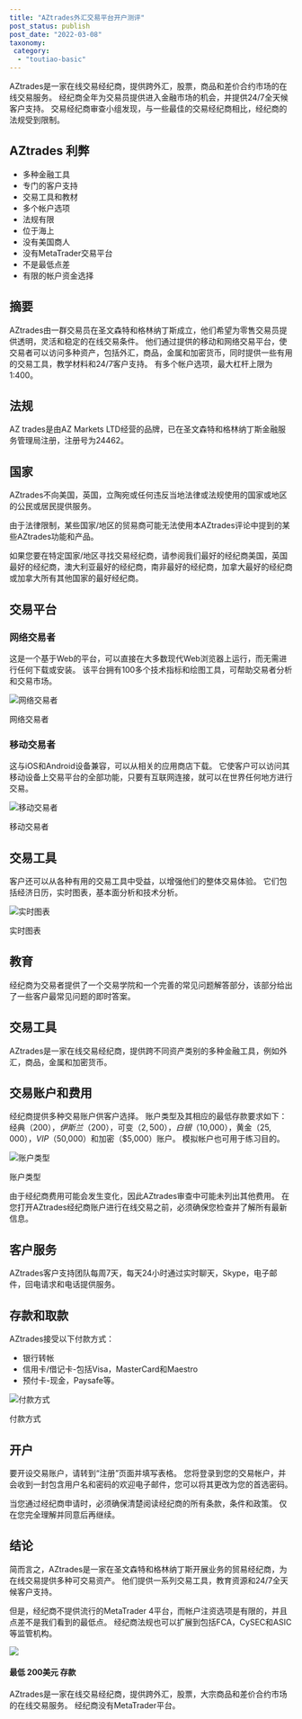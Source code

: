 ```yaml
---
title: "AZtrades外汇交易平台开户测评"
post_status: publish
post_date: "2022-03-08"
taxonomy:
 category: 
  - "toutiao-basic"
---
```


AZtrades是一家在线交易经纪商，提供跨外汇，股票，商品和差价合约市场的在线交易服务。 经纪商全年为交易员提供进入金融市场的机会，并提供24/7全天候客户支持。 交易经纪商审查小组发现，与一些最佳的交易经纪商相比，经纪商的法规受到限制。

## AZtrades 利弊
- 多种金融工具
- 专门的客户支持
- 交易工具和教材
- 多个帐户选项
- 法规有限
- 位于海上
- 没有美国商人
- 没有MetaTrader交易平台
- 不是最低点差
- 有限的帐户资金选择


## 摘要

AZtrades由一群交易员在圣文森特和格林纳丁斯成立，他们希望为零售交易员提供透明，灵活和稳定的在线交易条件。 他们通过提供的移动和网络交易平台，使交易者可以访问多种资产，包括外汇，商品，金属和加密货币，同时提供一些有用的交易工具，教学材料和24/7客户支持。 有多个帐户选项，最大杠杆上限为1:400。

## 法规

AZ trades是由AZ Markets LTD经营的品牌，已在圣文森特和格林纳丁斯金融服务管理局注册，注册号为24462。

## 国家

AZtrades不向美国，英国，立陶宛或任何违反当地法律或法规使用的国家或地区的公民或居民提供服务。

由于法律限制，某些国家/地区的贸易商可能无法使用本AZtrades评论中提到的某些AZtrades功能和产品。

如果您要在特定国家/地区寻找交易经纪商，请参阅我们最好的经纪商美国，英国最好的经纪商，澳大利亚最好的经纪商，南非最好的经纪商，加拿大最好的经纪商或加拿大所有其他国家的最好经纪商。

## 交易平台

### **网络交易者**

这是一个基于Web的平台，可以直接在大多数现代Web浏览器上运行，而无需进行任何下载或安装。 该平台拥有100多个技术指标和绘图工具，可帮助交易者分析和交易市场。

![网络交易者](https://cdn.fendou.la/funstoutiao/2020/11/AZtrades-Review-Web-Trader.png "网络交易者")

网络交易者

### **移动交易者**

这与iOS和Android设备兼容，可以从相关的应用商店下载。 它使客户可以访问其移动设备上交易平台的全部功能，只要有互联网连接，就可以在世界任何地方进行交易。

![移动交易者](https://cdn.fendou.la/funstoutiao/2020/11/AZtrades-Review-Mobile-Trader.png "移动交易者")

移动交易者

## 交易工具

客户还可以从各种有用的交易工具中受益，以增强他们的整体交易体验。 它们包括经济日历，实时图表，基本面分析和技术分析。

![实时图表](https://cdn.fendou.la/funstoutiao/2020/11/AZtrades-Review-Live-Charts.jpg "实时图表")

实时图表

## 教育

经纪商为交易者提供了一个交易学院和一个完善的常见问题解答部分，该部分给出了一些客户最常见问题的即时答案。

## 交易工具

AZtrades是一家在线交易经纪商，提供跨不同资产类别的多种金融工具，例如外汇，商品，金属和加密货币。

## 交易账户和费用

经纪商提供多种交易账户供客户选择。 账户类型及其相应的最低存款要求如下：经典（$200），伊斯兰（$200），可变（$2,500），白银（$10,000），黄金（$25,000），VIP（$50,000）和加密（$5,000）账户。 模拟帐户也可用于练习目的。

![账户类型](https://cdn.fendou.la/funstoutiao/2020/11/AZtrades-Review-Account-Types.png "账户类型")

账户类型

由于经纪商费用可能会发生变化，因此AZtrades审查中可能未列出其他费用。 在您打开AZtrades经纪商账户进行在线交易之前，必须确保您检查并了解所有最新信息。

## 客户服务

AZtrades客户支持团队每周7天，每天24小时通过实时聊天，Skype，电子邮件，回电请求和电话提供服务。

## 存款和取款

AZtrades接受以下付款方式：
- 银行转帐
- 信用卡/借记卡-包括Visa，MasterCard和Maestro
- 预付卡-现金，Paysafe等。

![付款方式](https://cdn.fendou.la/funstoutiao/2020/11/AZtrades-Review-Payment-Methods-1024x92.jpg "付款方式")

付款方式

## 开户

要开设交易账户，请转到“注册”页面并填写表格。 您将登录到您的交易帐户，并会收到一封包含用户名和密码的欢迎电子邮件，您可以将其更改为您的首选密码。

当您通过经纪商申请时，必须确保清楚阅读经纪商的所有条款，条件和政策。 仅在您完全理解并同意后再继续。

## 结论

简而言之，AZtrades是一家在圣文森特和格林纳丁斯开展业务的贸易经纪商，为在线交易提供多种可交易资产。 他们提供一系列交易工具，教育资源和24/7全天候客户支持。

但是，经纪商不提供流行的MetaTrader 4平台，而帐户注资选项是有限的，并且点差不是我们看到的最低点。 经纪商法规也可以扩展到包括FCA，CySEC和ASIC等监管机构。

![](https://cdn.fendou.la/funstoutiao/2020/11/AZ-Trades-Logo.png)

#### 最低 **200美元** 存款

AZtrades是一家在线交易经纪商，提供跨外汇，股票，大宗商品和差价合约市场的在线交易服务。 经纪商没有MetaTrader平台。
